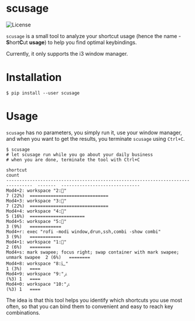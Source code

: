 scusage
=====================================================
![License](https://img.shields.io/github/license/tobi-wan-kenobi/scusage)

`scusage` is a small tool to analyze your shortcut usage (hence the name -
**S**hort**C**ut **usage**) to help you find optimal keybindings.

Currently, it only supports the i3 window manager.

# Installation

```
$ pip install --user scusage
```

# Usage

`scusage` has no parameters, you simply run it, use your window manager, and
when you want to get the results, you terminate `scusage` using `Ctrl+C`.

```
$ scusage
# let scusage run while you go about your daily business
# when you are done, terminate the tool with Ctrl+C

shortcut                                                                          count
--------------------------------------------------------------------------------  -------  ------------------------------
Mod4+2: workspace "2:"                                                           7 (22%)  ==============================
Mod4+3: workspace "3:"                                                           7 (22%)  ==============================
Mod4+4: workspace "4:"                                                           5 (16%)  =====================
Mod4+5: workspace "5:"                                                           3 (9%)   ============
Mod4+r: exec "rofi -modi window,drun,ssh,combi -show combi"                       3 (9%)   ============
Mod4+1: workspace "1:"                                                           2 (6%)   ========
Mod4+s: mark swapee; focus right; swap container with mark swapee; unmark swapee  2 (6%)   ========
Mod4+8: workspace "8:辶"                                                          1 (3%)   ====
Mod4+9: workspace "9:ﱶ"                                                           1 (3%)   ====
Mod4+0: workspace "10:ﱶ"                                                          1 (3%)   ====
```

The idea is that this tool helps you identify which shortcuts you use most often,
so that you can bind them to convenient and easy to reach key combinations.
